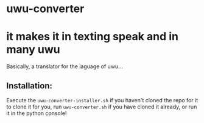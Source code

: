 # uwu-converter
# it makes it in texting speak and in many uwu

Basically, a translator for the laguage of uwu...

## Installation:
Execute the `uwu-converter-installer.sh` if you haven't cloned the repo for it to clone it for you, run `uwu-converter.sh` if you have cloned it already, or run it in the python console!
